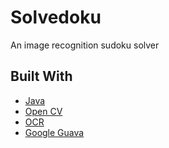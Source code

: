 # Solvedoku
An image recognition sudoku solver


## Built With		
* [Java](https://java.com/download)		
* [Open CV](https://opencv.org/)
* [OCR](https://sourceforge.net/projects/javaocr/)		
* [Google Guava](https://github.com/google/guava)




